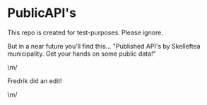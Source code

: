 # PublicAPI's
This repo is created for test-purposes. Please ignore.

But in a near future you'll find this...
"Published API's by Skelleftea municipality. Get your hands on some public data!"

\m/


Fredrik did an edit!

\m/
